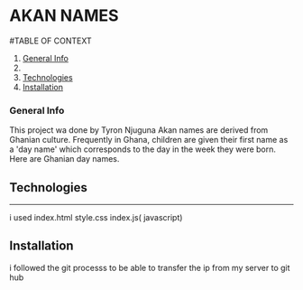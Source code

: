 # AKAN NAMES 
#TABLE OF CONTEXT
1. [General Info](#general-info)
2. <a name="general-info"></a>
3. [Technologies](#technologies)
4. [Installation](#installation)

### General Info
This project wa  done by Tyron Njuguna 
Akan names are derived from Ghanian culture. Frequently in Ghana, children are given their first name as a 'day name' which corresponds to the day in the week they were born. Here are Ghanian day names.

## Technologies
***
i  used 
index.html
style.css 
index.js( javascript)

## Installation
i followed the git processs to be able to transfer the ip from my server to git hub 

